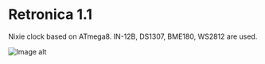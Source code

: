 # Retronica 1.1
Nixie clock based on ATmega8. IN-12B, DS1307, BME180, WS2812 are used.

![Image alt](https://github.com/EvgeniyGubar/Retronica_1.1/blob/main/IMG_4300.JPG)
